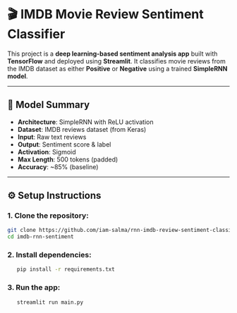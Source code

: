 # 🎬 IMDB Movie Review Sentiment Classifier

This project is a **deep learning-based sentiment analysis app** built with **TensorFlow** and deployed using **Streamlit**. It classifies movie reviews from the IMDB dataset as either **Positive** or **Negative** using a trained **SimpleRNN model**.

---

## 🧠 Model Summary

- **Architecture**: SimpleRNN with ReLU activation
- **Dataset**: IMDB reviews dataset (from Keras)
- **Input**: Raw text reviews
- **Output**: Sentiment score & label
- **Activation**: Sigmoid
- **Max Length**: 500 tokens (padded)
- **Accuracy**: ~85% (baseline)

---

## ⚙️ Setup Instructions

### 1. Clone the repository:
   ```bash
   git clone https://github.com/iam-salma/rnn-imdb-review-sentiment-classifier.git
   cd imdb-rnn-sentiment
   ````
### 2. Install dependencies:
```bash
   pip install -r requirements.txt
   ````

### 3. Run the app:
```bash
   streamlit run main.py
   ````
